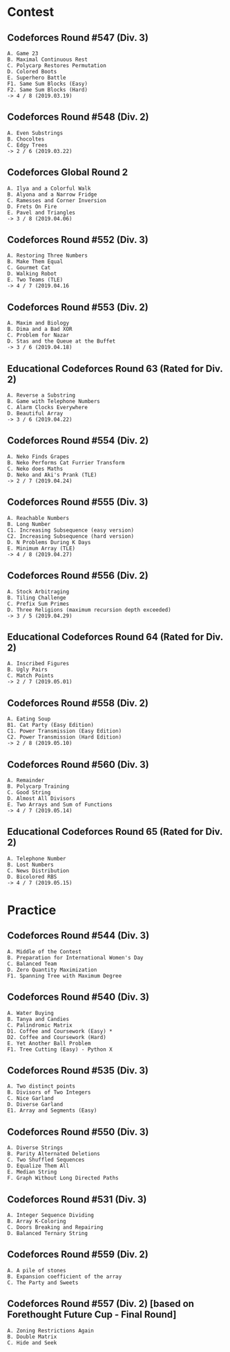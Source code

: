 # Contest
## Codeforces Round #547 (Div. 3)
	A. Game 23
	B. Maximal Continuous Rest
	C. Polycarp Restores Permutation
	D. Colored Boots
	E. Superhero Battle
	F1. Same Sum Blocks (Easy)
	F2. Same Sum Blocks (Hard)
	-> 4 / 8 (2019.03.19)

## Codeforces Round #548 (Div. 2)
	A. Even Substrings
	B. Chocoltes
	C. Edgy Trees
	-> 2 / 6 (2019.03.22)
	
## Codeforces Global Round 2
	A. Ilya and a Colorful Walk
	B. Alyona and a Narrow Fridge
	C. Ramesses and Corner Inversion
	D. Frets On Fire
	E. Pavel and Triangles
	-> 3 / 8 (2019.04.06)

## Codeforces Round #552 (Div. 3)
	A. Restoring Three Numbers
	B. Make Them Equal
	C. Gourmet Cat
	D. Walking Robot
	E. Two Teams (TLE)
	-> 4 / 7 (2019.04.16
	
## Codeforces Round #553 (Div. 2)
	A. Maxim and Biology
	B. Dima and a Bad XOR
	C. Problem for Nazar
	D. Stas and the Queue at the Buffet
	-> 3 / 6 (2019.04.18)
	
## Educational Codeforces Round 63 (Rated for Div. 2)
	A. Reverse a Substring
	B. Game with Telephone Numbers
	C. Alarm Clocks Everywhere
	D. Beautiful Array
	-> 3 / 6 (2019.04.22)

## Codeforces Round #554 (Div. 2)
	A. Neko Finds Grapes
	B. Neko Performs Cat Furrier Transform
	C. Neko does Maths
	D. Neko and Aki's Prank (TLE)
	-> 2 / 7 (2019.04.24)

## Codeforces Round #555 (Div. 3)
	A. Reachable Numbers
	B. Long Number
	C1. Increasing Subsequence (easy version)
	C2. Increasing Subsequence (hard version)
	D. N Problems During K Days
	E. Minimum Array (TLE)
	-> 4 / 8 (2019.04.27)

## Codeforces Round #556 (Div. 2)
	A. Stock Arbitraging
	B. Tiling Challenge
	C. Prefix Sum Primes
	D. Three Religions (maximum recursion depth exceeded)
	-> 3 / 5 (2019.04.29)

## Educational Codeforces Round 64 (Rated for Div. 2)
	A. Inscribed Figures
	B. Ugly Pairs
	C. Match Points
	-> 2 / 7 (2019.05.01)
	
## Codeforces Round #558 (Div. 2)
	A. Eating Soup
	B1. Cat Party (Easy Edition)
	C1. Power Transmission (Easy Edition)
	C2. Power Transmission (Hard Edition)
	-> 2 / 8 (2019.05.10)
	
## Codeforces Round #560 (Div. 3)
	A. Remainder
	B. Polycarp Training
	C. Good String
	D. Almost All Divisors
	E. Two Arrays and Sum of Functions
	-> 4 / 7 (2019.05.14)
	
## Educational Codeforces Round 65 (Rated for Div. 2)
	A. Telephone Number
	B. Lost Numbers
	C. News Distribution
	D. Bicolored RBS
	-> 4 / 7 (2019.05.15)

# Practice
## Codeforces Round #544 (Div. 3)
	A. Middle of the Contest
	B. Preparation for International Women's Day
	C. Balanced Team
	D. Zero Quantity Maximization
	F1. Spanning Tree with Maximum Degree
	
## Codeforces Round #540 (Div. 3)
	A. Water Buying
	B. Tanya and Candies
	C. Palindromic Matrix
	D1. Coffee and Coursework (Easy) *
	D2. Coffee and Coursework (Hard)
	E. Yet Another Ball Problem
	F1. Tree Cutting (Easy) - Python X
	
## Codeforces Round #535 (Div. 3)
	A. Two distinct points
	B. Divisors of Two Integers
	C. Nice Garland
	D. Diverse Garland
	E1. Array and Segments (Easy)
	
## Codeforces Round #550 (Div. 3)
	A. Diverse Strings
	B. Parity Alternated Deletions
	C. Two Shuffled Sequences
	D. Equalize Them All
	E. Median String
	F. Graph Without Long Directed Paths

## Codeforces Round #531 (Div. 3)
	A. Integer Sequence Dividing
	B. Array K-Coloring
	C. Doors Breaking and Repairing
	D. Balanced Ternary String
	
## Codeforces Round #559 (Div. 2)
	A. A pile of stones
	B. Expansion coefficient of the array
	C. The Party and Sweets
	
## Codeforces Round #557 (Div. 2) [based on Forethought Future Cup - Final Round]
	A. Zoning Restrictions Again
	B. Double Matrix
	C. Hide and Seek